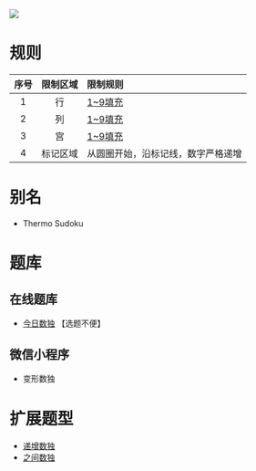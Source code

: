![](https://www.gmpuzzles.com/images/blog/GM-Thermo-Ex.png)

# 规则
| 序号 | 限制区域 | 限制规则 |
| :---: | :---: | :--- |
| 1 | 行 | [1~9填充] |
| 2 | 列 | [1~9填充] |
| 3 | 宫 | [1~9填充] |
| 4 | 标记区域 | 从圆圈开始，沿标记线，数字严格递增 |

# 别名
- Thermo Sudoku

# 题库

## 在线题库
- [今日数独](https://cn.sudoku.today/g-thermo-sudoku/) 【选题不便】

## 微信小程序
- 变形数独

# 扩展题型
- [递增数独](递增数独.md)
- [之间数独](之间数独.md)

[1~9填充]: ../../../rules.md#1~9填充